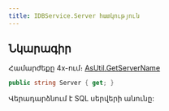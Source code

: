 ```yaml
---
title: IDBService.Server հատկություն
---
```


## Նկարագիր

Համարժեքը 4x-ում։ [AsUtil.GetServerName](https://armsoft.github.io/as4x-docs/HTM/ProgrGuide/Functions/Functions/GetServerName.html)

```c#
public string Server { get; }
```

Վերադարձնում է SQL սերվերի անունը:
